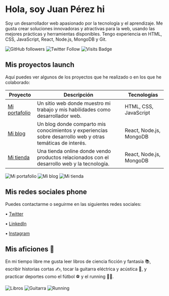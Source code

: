 # Hola, soy Juan Pérez hi

Soy un desarrollador web apasionado por la tecnología y el aprendizaje. Me gusta crear soluciones innovadoras y atractivas para la web, usando las mejores prácticas y herramientas disponibles. Tengo experiencia en HTML, CSS, JavaScript, React, Node.js, MongoDB y Git.

![GitHub followers](https://img.shields.io/github/followers/juanperez?style=social) ![Twitter Follow](https://img.shields.io/twitter/follow/juanperez?style=social) ![Visits Badge](https://badges.pufler.dev/visits/juanperez/juanperez)

## Mis proyectos launch

Aquí puedes ver algunos de los proyectos que he realizado o en los que he colaborado:

| Proyecto | Descripción | Tecnologías |
| --- | --- | --- |
| [Mi portafolio](https://juanperez.com) | Un sitio web donde muestro mi trabajo y mis habilidades como desarrollador web. | HTML, CSS, JavaScript |
| [Mi blog](https://juanperez.blog) | Un blog donde comparto mis conocimientos y experiencias sobre desarrollo web y otras temáticas de interés. | React, Node.js, MongoDB |
| [Mi tienda](https://juanperez.shop) | Una tienda online donde vendo productos relacionados con el desarrollo web y la tecnología. | React, Node.js, MongoDB |

![Mi portafolio](https://i.imgur.com/4YyZm9t.png) ![Mi blog](https://i.imgur.com/7qZwL8F.png) ![Mi tienda](https://i.imgur.com/0XyY7fJ.png)

## Mis redes sociales phone

Puedes contactarme o seguirme en las siguientes redes sociales:

•  [Twitter](https://twitter.com/juanperez)

•  [LinkedIn](https://linkedin.com/in/juanperez)

•  [Instagram](https://instagram.com/juanperez)


## Mis aficiones 🎨

En mi tiempo libre me gusta leer libros de ciencia ficción y fantasía 📚, escribir historias cortas ✍️, tocar la guitarra eléctrica y acústica 🎸, y practicar deportes como el fútbol ⚽️ y el running 🏃‍♂️.

![Libros](https://media.giphy.com/media/l0HlNQ03J5JxX6lva/giphy.gif) ![Guitarra](https://media.giphy.com/media/3o6ZsWZXMgUziJIzao/giphy.gif) ![Running](https://media.giphy.com/media/3o7TKF5DnsSLv4zVBu/giphy.gif)
